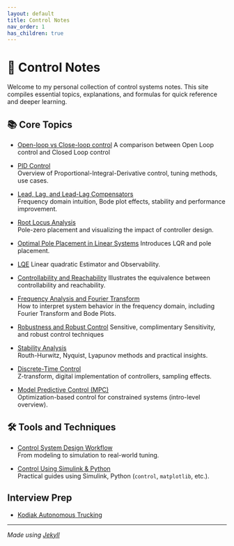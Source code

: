 ```yaml
---
layout: default
title: Control Notes
nav_order: 1
has_children: true
---
```


# 🧠 Control Notes

Welcome to my personal collection of control systems notes. This site compiles essential topics, explanations, and formulas for quick reference and deeper learning.

## 📚 Core Topics
- [Open-loop vs Close-loop control](./notes/openclose.html)
  A comparison between Open Loop control and Closed Loop control

- [PID Control](./notes/pid.html)  
  Overview of Proportional-Integral-Derivative control, tuning methods, use cases.

- [Lead, Lag, and Lead-Lag Compensators](./notes/compensators)  
  Frequency domain intuition, Bode plot effects, stability and performance improvement.

- [Root Locus Analysis](./notes/root-locus.html)  
  Pole-zero placement and visualizing the impact of controller design.

- [Optimal Pole Placement in Linear Systems](./notes/pole_placement)
  Introduces LQR and pole placement.

- [LQE](./notes/state_estim.html)
  Linear quadratic Estimator and Observability.

- [Controllability and Reachability](./notes/controllability.html)
  Illustrates the equivalence between controllability and reachability.

- [Frequency Analysis and Fourier Transform](./notes/frequency-response.html)  
  How to interpret system behavior in the frequency domain, including Fourier Transform and Bode Plots.

- [Robustness and Robust Control](./notes/robust_control.html)
  Sensitive, complimentary Sensitivity, and robust control techniques

- [Stability Analysis](./notes/stability.html)  
  Routh-Hurwitz, Nyquist, Lyapunov methods and practical insights.

- [Discrete-Time Control](./notes/discrete-control.html)  
  Z-transform, digital implementation of controllers, sampling effects.

- [Model Predictive Control (MPC)](./notes/mpc.html)  
  Optimization-based control for constrained systems (intro-level overview).

## 🛠️ Tools and Techniques

- [Control System Design Workflow](./notes/workflow.html)  
  From modeling to simulation to real-world tuning.

- [Control Using Simulink & Python](./notes/tools.html)  
  Practical guides using Simulink, Python (`control`, `matplotlib`, etc.).

## Interview Prep

- [Kodiak Autonomous Trucking](./interview_prep/kodiak.html)

---

*Made using [Jekyll](https://jekyllrb.com/)*
